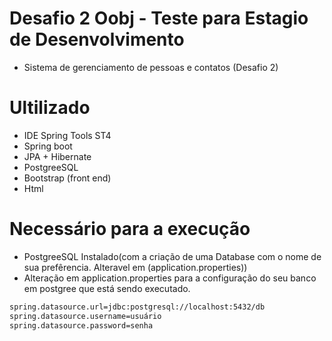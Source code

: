 # Desafio 2 Oobj - Teste para Estagio de Desenvolvimento


- Sistema de gerenciamento de pessoas e contatos (Desafio 2)

# Ultilizado

  - IDE Spring Tools ST4
  - Spring boot
  - JPA + Hibernate
  - PostgreeSQL
  - Bootstrap (front end)
  - Html

# Necessário para a execução
  - PostgreeSQL Instalado(com a criação de uma Database com o nome de sua prefêrencia. Alteravel em (application.properties))
  - Alteração em application.properties para a configuração do seu banco em postgree que está sendo executado.
  
  ```sh
 spring.datasource.url=jdbc:postgresql://localhost:5432/db
spring.datasource.username=usuário
spring.datasource.password=senha
  ```
